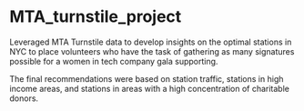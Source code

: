 # MTA_turnstile_project

Leveraged MTA Turnstile data to develop insights on the optimal stations in NYC to place volunteers who have the task of gathering as many signatures possible for a women in tech company gala supporting.

The final recommendations were based on station traffic, stations in high income areas, and stations in areas with a high concentration of charitable donors.

